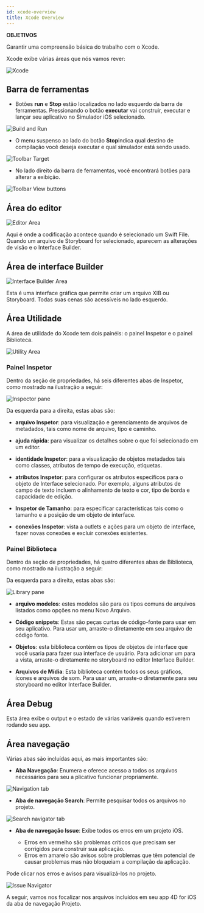 ```yaml
---
id: xcode-overview
title: Xcode Overview
---
```


<div class = "objectives"> 

**OBJETIVOS**

Garantir uma compreensão básica do trabalho com o Xcode.</div> 

Xcode exibe várias áreas que nós vamos rever:

![Xcode](assets/en/customize-with-xcode/Discover-Xcode-4D-for-iOS.png)

## Barra de ferramentas

* Botões **run** e **Stop** estão localizados no lado esquerdo da barra de ferramentas. Pressionando o botão **executar** vai construir, executar e lançar seu aplicativo no Simulador iOS selecionado.

![Build and Run](assets/en/customize-with-xcode/Toolbar-Build-and-Run-Xcode-4D-for-iOS.png)

* O menu suspenso ao lado do botão **Stop**indica qual destino de compilação você deseja executar e qual simulador está sendo usado.

![Toolbar Target](assets/en/customize-with-xcode/Toolbar-Target-simulator-Xcode-4D-for-iOS.png)

* No lado direito da barra de ferramentas, você encontrará botões para alterar a exibição.

![Toolbar View buttons](assets/en/customize-with-xcode/Toolbar-View-buttons-Xcode-4D-for-iOS.png)

## Área do editor

![Editor Area](assets/en/customize-with-xcode/Editor-Xcode-4D-for-iOS.png)

Aqui é onde a codificação acontece quando é selecionado um Swift File. Quando um arquivo de Storyboard for selecionado, aparecem as alterações de visão e o Interface Builder.

## Área de interface Builder

![Interface Builder Area](assets/en/customize-with-xcode/Interface-Builder-Xcode-4D-for-iOS.png)

Esta é uma interface gráfica que permite criar um arquivo XIB ou Storyboard. Todas suas cenas são acessíveis no lado esquerdo.

## Área Utilidade

A área de utilidade do Xcode tem dois painéis: o painel Inspetor e o painel Biblioteca.

![Utility Area](assets/en/customize-with-xcode/Utility-Xcode-4D-for-iOS.png)

### Painel Inspetor

Dentro da seção de propriedades, há seis diferentes abas de Inspetor, como mostrado na ilustração a seguir:

![Inspector pane](assets/en/customize-with-xcode/Xcode-Inspector-pane.png)

Da esquerda para a direita, estas abas são:

* **arquivo Inspetor**: para visualização e gerenciamento de arquivos de metadados, tais como nome de arquivo, tipo e caminho.

* **ajuda rápida**: para visualizar os detalhes sobre o que foi selecionado em um editor.

* **identidade Inspetor**: para a visualização de objetos metadados tais como classes, atributos de tempo de execução, etiquetas.

* **atributos Inspetor**: para configurar os atributos específicos para o objeto de Interface selecionado. Por exemplo, alguns atributos de campo de texto incluem o alinhamento de texto e cor, tipo de borda e capacidade de edição.

* **Inspetor de Tamanho**: para especificar características tais como o tamanho e a posição de um objeto de interface.

* **conexões Inspetor**: vista a outlets e ações para um objeto de interface, fazer novas conexões e excluir conexões existentes.

### Painel Biblioteca

Dentro da seção de propriedades, há quatro diferentes abas de Biblioteca, como mostrado na ilustração a seguir:

Da esquerda para a direita, estas abas são:

![Library pane](assets/en/customize-with-xcode/Xcode-Library-pane.png)

* **arquivo modelos**: estes modelos são para os tipos comuns de arquivos listados como opções no menu Novo Arquivo.

* **Código snippets**: Estas são peças curtas de código-fonte para usar em seu aplicativo. Para usar um, arraste-o diretamente em seu arquivo de código fonte.

* **Objetos**: esta biblioteca contém os tipos de objetos de interface que você usaria para fazer sua interface de usuário. Para adicionar um para a vista, arraste-o diretamente no storyboard no editor Interface Builder.

* **Arquivos de Mídia**: Esta biblioteca contém todos os seus gráficos, ícones e arquivos de som. Para usar um, arraste-o diretamente para seu storyboard no editor Interface Builder.

## Área Debug

Esta área exibe o output e o estado de várias variáveis quando estiverem rodando seu app.

## Área navegação

Várias abas são incluídas aqui, as mais importantes são:

* **Aba Navegação**: Enumera e oferece acesso a todos os arquivos necessários para seu a plicativo funcionar propriamente.

![Navigation tab](assets/en/customize-with-xcode/Project-Navigation-Editor-Xcode-4D-for-iOS.png)

* **Aba de navegação Search**: Permite pesquisar todos os arquivos no projeto.

![Search navigator tab](assets/en/customize-with-xcode/Search-Navigator-Xcode-4D-for-iOS.png)

* **Aba de navegação Issue**: Exibe todos os erros em um projeto iOS.
    
    * Erros em vermelho são problemas críticos que precisam ser corrigidos para construir sua aplicação. 
    * Erros em amarelo são avisos sobre problemas que têm potencial de causar problemas mas não bloqueiam a compilação da aplicação. 

Pode clicar nos erros e avisos para visualizá-los no projeto.

![Issue Navigator](assets/en/customize-with-xcode/Issue-Navigator-Xcode-4D-for-iOS.png)

A seguir, vamos nos focalizar nos arquivos incluídos em seu app 4D for iOS da aba de navegação Projeto.